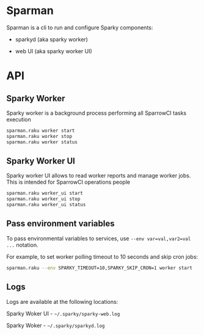 # Sparman

Sparman is a cli to run and configure Sparky components:

- sparkyd (aka sparky worker)

- web UI (aka sparky worker UI)

# API

## Sparky Worker

Sparky worker is a background process performing all SparrowCI tasks execution

```bash
sparman.raku worker start
sparman.raku worker stop
sparman.raku worker status
```

## Sparky Worker UI

Sparky worker UI allows to read worker reports and manage worker jobs. This
is intended for SparrowCI operations people

```bash
sparman.raku worker_ui start
sparman.raku worker_ui stop
sparman.raku worker_ui status
```

## Pass environment variables

To pass environmental variables to services, use `--env var=val,var2=val ...` notation.

For example, to set worker polling timeout to 10 seconds and skip cron jobs:

```bash
sparman.raku --env SPARKY_TIMEOUT=10,SPARKY_SKIP_CRON=1 worker start
```

## Logs

Logs are available at the following locations:

Sparky Woker UI - `~/.sparky/sparky-web.log`

Sparky Woker - `~/.sparky/sparkyd.log `

